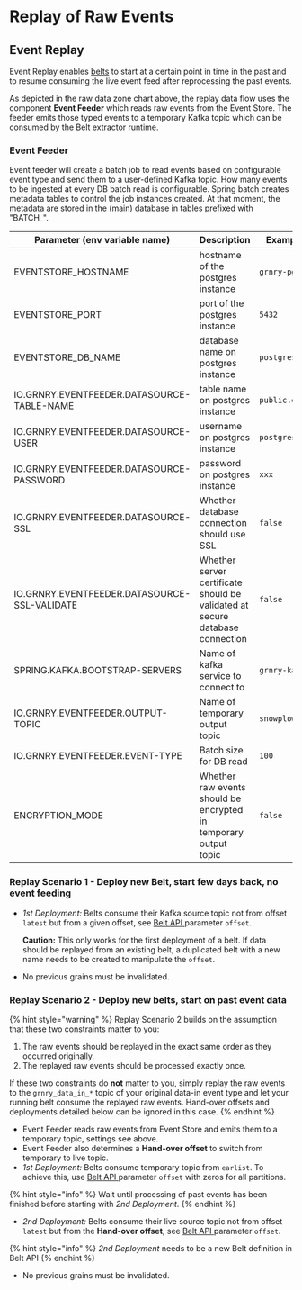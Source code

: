 # Replay of Raw Events

## Event Replay

Event Replay enables [belts](../belt-extractor.md) to start at a certain point in time in the past and to resume consuming the live event feed after reprocessing the past events.

As depicted in the raw data zone chart  above, the replay data flow uses the component **Event Feeder** which reads raw events from the Event Store. The feeder emits those typed events to a temporary Kafka topic which can be consumed by the Belt extractor runtime.

### Event Feeder

Event feeder will create a batch job to read events based on configurable event type and send them to a user-defined Kafka topic. How many events to be ingested at every DB batch read is configurable. Spring batch creates metadata tables to control the job instances created. At that moment, the metadata are stored in the (main) database in tables prefixed with "BATCH\_".

| Parameter (env variable name)                | Description                                                                  | Example Value       |
| -------------------------------------------- | ---------------------------------------------------------------------------- | ------------------- |
| EVENTSTORE\_HOSTNAME                         | hostname of the postgres instance                                            | `grnry-pg`          |
| EVENTSTORE\_PORT                             | port of the postgres instance                                                | `5432`              |
| EVENTSTORE\_DB\_NAME                         | database name on postgres instance                                           | `postgres`          |
| IO.GRNRY.EVENTFEEDER.DATASOURCE-TABLE-NAME   | table name on postgres instance                                              | `public.eventstore` |
| IO.GRNRY.EVENTFEEDER.DATASOURCE-USER         | username on postgres instance                                                | `postgres`          |
| IO.GRNRY.EVENTFEEDER.DATASOURCE-PASSWORD     | password on postgres instance                                                | `xxx`               |
| IO.GRNRY.EVENTFEEDER.DATASOURCE-SSL          | Whether database connection should use SSL                                   | `false`             |
| IO.GRNRY.EVENTFEEDER.DATASOURCE-SSL-VALIDATE | Whether server certificate should be validated at secure database connection | `false`             |
| SPRING.KAFKA.BOOTSTRAP-SERVERS               | Name of kafka service to connect to                                          | `grnry-kafka`       |
| IO.GRNRY.EVENTFEEDER.OUTPUT-TOPIC            | Name of temporary output topic                                               | `snowplow-temp`     |
| IO.GRNRY.EVENTFEEDER.EVENT-TYPE              | Batch size for DB read                                                       | `100`               |
| ENCRYPTION\_MODE                             | Whether raw events should be encrypted in temporary output  topic            | `false`             |



### Replay Scenario 1 - Deploy new Belt, start few days back, no event feeding

*   _1st Deployment:_ Belts consume their Kafka source topic not from offset `latest` but from a given offset, see [Belt API ](../../api-reference/belt-api.md)parameter `offset`.

    **Caution:** This only works for the first deployment of a belt. If data should be replayed from an existing belt, a duplicated belt with a new name needs to be created to manipulate the `offset`.
* No previous grains must be invalidated.

### Replay Scenario 2 - Deploy new belts, start on past event data

{% hint style="warning" %}
Replay Scenario 2 builds on the assumption that these two constraints matter to you:

1. The raw events should be replayed in the exact same order as they occurred originally.
2. The replayed raw events should be processed exactly once.

If these two constraints do **not** matter to you, simply replay the raw events to the `grnry_data_in_*` topic of your original data-in event type and let your running belt consume the replayed raw events. Hand-over offsets and deployments detailed below can be ignored in this case.
{% endhint %}

* Event Feeder reads raw events from Event Store and emits them to a temporary topic, settings see above.
* Event Feeder also determines a **Hand-over offset** to switch from temporary to live topic.
* _1st Deployment:_ Belts consume temporary topic from `earlist`. To achieve this, use [Belt API ](../../api-reference/belt-api.md)parameter `offset` with zeros for all partitions.

{% hint style="info" %}
Wait until processing of past events has been finished before starting with _2nd Deployment_.
{% endhint %}

* _2nd Deployment:_ Belts consume their live source topic not from offset `latest` but from the **Hand-over offset**, see [Belt API ](../../api-reference/belt-api.md)parameter `offset`.

{% hint style="info" %}
_2nd Deployment_ needs to be a new Belt definition in Belt API
{% endhint %}

* No previous grains must be invalidated.
